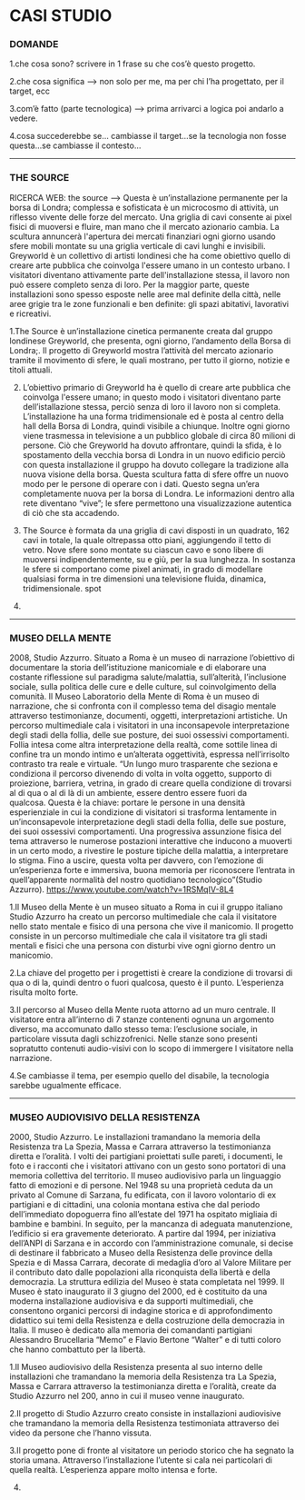 # CASI STUDIO

### DOMANDE

1.che cosa sono? scrivere in 1 frase su che cos’è questo progetto.

2.che cosa significa —> non solo per me, ma per chi l’ha progettato, per il target, ecc

3.com’è fatto (parte tecnologica) —> prima arrivarci a logica poi andarlo a vedere. 

4.cosa succederebbe se… cambiasse il target…se la tecnologia non fosse questa…se cambiasse il contesto…



---------------------------------------

### THE SOURCE

RICERCA WEB: the source —> Questa è un’installazione permanente per la borsa di Londra; complessa e sofisticata è un microcosmo di attività, un riflesso vivente delle forze del mercato. Una griglia di cavi consente ai pixel fisici di muoversi e fluire, man mano che il mercato azionario cambia. La scultura annuncerà l'apertura dei mercati finanziari ogni giorno usando sfere mobili montate su una griglia verticale di cavi lunghi e invisibili.
Greyworld è un collettivo di artisti londinesi che ha  come obiettivo quello di creare arte pubblica che coinvolga l'essere umano in un contesto urbano. I visitatori diventano attivamente parte dell'installazione stessa, il lavoro non può essere completo senza di loro. Per la maggior parte, queste installazioni sono spesso esposte nelle aree mal definite della città, nelle aree grigie tra le zone funzionali e ben definite: gli spazi abitativi, lavorativi e ricreativi.


1.The Source è un’installazione cinetica permanente creata dal gruppo londinese Greyworld, che presenta, ogni giorno, l’andamento della Borsa di Londra;.
Il progetto di Greyworld mostra l’attività del mercato azionario tramite il movimento di sfere, le quali mostrano, per tutto il giorno, notizie e titoli attuali.

2. L’obiettivo primario di Greyworld ha è quello di creare arte pubblica che coinvolga l'essere umano; in questo modo i visitatori diventano parte dell’istallazione stessa, perciò senza di loro il lavoro non si completa. L’installazione ha una forma tridimensionale ed è posta al centro della hall della Borsa di Londra, quindi visibile a chiunque. Inoltre ogni giorno viene trasmessa in televisione a un pubblico globale di circa 80 milioni di persone. 
Ciò che Greyworld ha dovuto affrontare, quindi la sfida, è lo spostamento della vecchia borsa di Londra in un nuovo edificio perciò con questa installazione il gruppo ha dovuto collegare la tradizione alla nuova visione della borsa. 
Questa scultura fatta di sfere offre un nuovo modo per le persone di operare con i dati. Questo segna un’era completamente nuova per la borsa di Londra. Le informazioni dentro alla rete diventano “vive”; le sfere permettono una visualizzazione autentica di ciò che sta accadendo.

3. The Source è formata da una griglia di cavi disposti in un quadrato, 162 cavi in totale, la quale oltrepassa otto piani, aggiungendo il tetto di vetro. Nove sfere sono montate su ciascun cavo e sono libere di muoversi indipendentemente, su e giù, per la sua lunghezza. In sostanza le sfere si comportano come pixel animati, in grado di modellare qualsiasi forma in tre dimensioni una televisione fluida, dinamica, tridimensionale. spot

4.


---------------------------------------

### MUSEO DELLA MENTE

2008, Studio Azzurro. Situato a Roma è un museo di narrazione l’obiettivo di documentare la storia dell’istituzione manicomiale e di elaborare una costante riflessione sul paradigma salute/malattia, sull’alterità, l’inclusione sociale, sulla politica delle cure e delle culture, sul coinvolgimento della comunità. Il Museo Laboratorio della Mente di Roma è un museo di narrazione, che si confronta con il complesso tema del disagio mentale attraverso testimonianze, documenti, oggetti, interpretazioni artistiche. Un percorso multimediale cala i visitatori in una inconsapevole interpretazione degli stadi della follia, delle sue posture, dei suoi ossessivi comportamenti. Follia intesa come altra interpretazione della realtà, come sottile linea di confine tra un mondo intimo e un’alterata oggettività, espressa nell’irrisolto contrasto tra reale e virtuale. “Un lungo muro trasparente che seziona e condiziona il percorso divenendo di volta in volta oggetto, supporto di proiezione, barriera, vetrina, in grado di creare quella condizione di trovarsi al di qua o al di là di un ambiente, essere dentro essere fuori da qualcosa. Questa è la chiave: portare le persone in una densità esperienziale in cui la condizione di visitatori si trasforma lentamente in un’inconsapevole interpretazione degli stadi della follia, delle sue posture, dei suoi ossessivi comportamenti. Una progressiva assunzione fisica del tema attraverso le numerose postazioni interattive che inducono a muoverti in un certo modo, a rivestire le posture tipiche della malattia, a interpretare lo stigma. Fino a uscire, questa volta per davvero, con l’emozione di un’esperienza forte e immersiva, buona memoria per riconoscere l’entrata in quell’apparente normalità del nostro quotidiano tecnologico”(Studio Azzurro). https://www.youtube.com/watch?v=1RSMqIV-8L4

1.Il Museo della Mente è un museo situato a Roma in cui il gruppo italiano Studio Azzurro ha creato un percorso multimediale che cala il visitatore nello stato mentale e fisico di una persona che vive il manicomio.
Il progetto consiste in un percorso multimediale che cala il visitatore tra gli stadi mentali e fisici che una persona con disturbi vive ogni giorno dentro un manicomio.

2.La chiave del progetto per i progettisti è creare la condizione di trovarsi di qua o di la, quindi dentro o fuori qualcosa, questo è il punto. L’esperienza risulta molto forte.

3.Il percorso al Museo della Mente ruota attorno ad un muro centrale. Il visitatore entra all’interno di 7 stanze contenenti ognuna un argomento diverso, ma accomunato dallo stesso tema: l’esclusione sociale, in particolare vissuta dagli schizzofrenici. Nelle stanze sono presenti sopratutto contenuti audio-visivi con lo scopo di immergere l visitatore nella narrazione.

4.Se cambiasse il tema, per esempio quello del disabile, la tecnologia sarebbe ugualmente efficace.


---------------------------------------

### MUSEO AUDIOVISIVO DELLA RESISTENZA
2000, Studio Azzurro. Le installazioni tramandano la memoria della Resistenza tra La Spezia, Massa e Carrara attraverso la testimonianza diretta e l’oralità. I volti dei partigiani proiettati sulle pareti, i documenti, le foto e i racconti che i visitatori attivano con un gesto sono portatori di una memoria collettiva del territorio. Il museo audiovisivo parla un linguaggio fatto di emozioni e di persone. Nel 1948 su una proprietà ceduta da un privato al Comune di Sarzana, fu edificata, con il lavoro volontario di ex partigiani e di cittadini, una colonia montana estiva che dal periodo dell’immediato dopoguerra fino all’estate del 1971 ha ospitato migliaia di bambine e bambini.
In seguito, per la mancanza di adeguata manutenzione, l’edificio si era gravemente deteriorato. A partire dal 1994, per iniziativa dell’ANPI di Sarzana e in accordo con l’amministrazione comunale, si decise di destinare il fabbricato a Museo della Resistenza delle province della Spezia e di Massa Carrara, decorate di medaglia d’oro al Valore Militare per il contributo dato dalle popolazioni alla riconquista della libertà e della democrazia. La struttura edilizia del Museo è stata completata nel 1999. Il Museo è stato inaugurato il 3 giugno del 2000, ed è costituito da una moderna installazione audiovisiva e da supporti multimediali, che consentono organici percorsi di indagine storica e di approfondimento didattico sui temi della Resistenza e della costruzione della democrazia in Italia. Il museo è dedicato alla memoria dei comandanti partigiani Alessandro Brucellaria “Memo” e Flavio Bertone “Walter” e di tutti coloro che hanno combattuto per la libertà.

1.Il Museo audiovisivo della Resistenza presenta al suo interno delle installazioni che tramandano la memoria della Resistenza tra La Spezia, Massa e Carrara attraverso la testimonianza diretta e l’oralità, create da Studio Azzurro nel 200, anno in cui il museo venne inaugurato.

2.Il progetto di Studio Azzurro creato consiste in installazioni audiovisive che tramandano la memoria della Resistenza testimoniata attraverso dei video da persone che l’hanno vissuta. 

3.Il progetto pone di fronte al visitatore un periodo storico che ha segnato la storia umana. Attraverso l’installazione l’utente si cala nei particolari di quella realtà. L’esperienza appare molto intensa e forte.

4.

